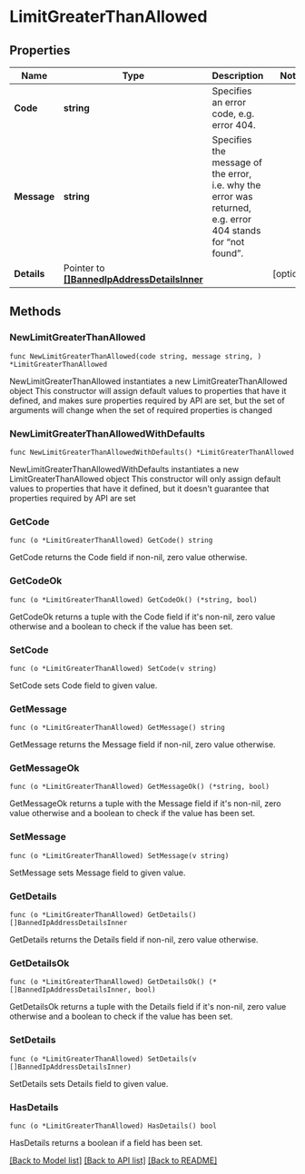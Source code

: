 # LimitGreaterThanAllowed

## Properties

Name | Type | Description | Notes
------------ | ------------- | ------------- | -------------
**Code** | **string** | Specifies an error code, e.g. error 404. | 
**Message** | **string** | Specifies the message of the error, i.e. why the error was returned, e.g. error 404 stands for “not found”. | 
**Details** | Pointer to [**[]BannedIpAddressDetailsInner**](BannedIpAddressDetailsInner.md) |  | [optional] 

## Methods

### NewLimitGreaterThanAllowed

`func NewLimitGreaterThanAllowed(code string, message string, ) *LimitGreaterThanAllowed`

NewLimitGreaterThanAllowed instantiates a new LimitGreaterThanAllowed object
This constructor will assign default values to properties that have it defined,
and makes sure properties required by API are set, but the set of arguments
will change when the set of required properties is changed

### NewLimitGreaterThanAllowedWithDefaults

`func NewLimitGreaterThanAllowedWithDefaults() *LimitGreaterThanAllowed`

NewLimitGreaterThanAllowedWithDefaults instantiates a new LimitGreaterThanAllowed object
This constructor will only assign default values to properties that have it defined,
but it doesn't guarantee that properties required by API are set

### GetCode

`func (o *LimitGreaterThanAllowed) GetCode() string`

GetCode returns the Code field if non-nil, zero value otherwise.

### GetCodeOk

`func (o *LimitGreaterThanAllowed) GetCodeOk() (*string, bool)`

GetCodeOk returns a tuple with the Code field if it's non-nil, zero value otherwise
and a boolean to check if the value has been set.

### SetCode

`func (o *LimitGreaterThanAllowed) SetCode(v string)`

SetCode sets Code field to given value.


### GetMessage

`func (o *LimitGreaterThanAllowed) GetMessage() string`

GetMessage returns the Message field if non-nil, zero value otherwise.

### GetMessageOk

`func (o *LimitGreaterThanAllowed) GetMessageOk() (*string, bool)`

GetMessageOk returns a tuple with the Message field if it's non-nil, zero value otherwise
and a boolean to check if the value has been set.

### SetMessage

`func (o *LimitGreaterThanAllowed) SetMessage(v string)`

SetMessage sets Message field to given value.


### GetDetails

`func (o *LimitGreaterThanAllowed) GetDetails() []BannedIpAddressDetailsInner`

GetDetails returns the Details field if non-nil, zero value otherwise.

### GetDetailsOk

`func (o *LimitGreaterThanAllowed) GetDetailsOk() (*[]BannedIpAddressDetailsInner, bool)`

GetDetailsOk returns a tuple with the Details field if it's non-nil, zero value otherwise
and a boolean to check if the value has been set.

### SetDetails

`func (o *LimitGreaterThanAllowed) SetDetails(v []BannedIpAddressDetailsInner)`

SetDetails sets Details field to given value.

### HasDetails

`func (o *LimitGreaterThanAllowed) HasDetails() bool`

HasDetails returns a boolean if a field has been set.


[[Back to Model list]](../README.md#documentation-for-models) [[Back to API list]](../README.md#documentation-for-api-endpoints) [[Back to README]](../README.md)


